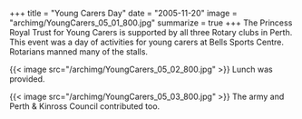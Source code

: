 +++
title = "Young Carers Day"
date = "2005-11-20"
image = "archimg/YoungCarers_05_01_800.jpg"
summarize = true
+++
The Princess Royal Trust for Young Carers is supported by all three Rotary clubs in Perth. This event was a day of activities for young carers at Bells Sports Centre. Rotarians manned many of the stalls.

<!--more-->
{{< image src="/archimg/YoungCarers_05_02_800.jpg" >}}
Lunch was provided.

{{< image src="/archimg/YoungCarers_05_03_800.jpg" >}}
The army and Perth & Kinross Council contributed too.

